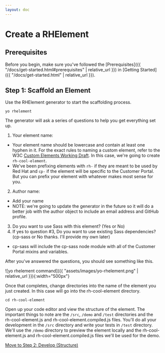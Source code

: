 ```yaml
---
layout: doc
---
```


# Create a RHElement

## Prerequisites

Before you begin, make sure you've followed the [Prerequisites]({{ "/docs/get-started.html#prerequisites" | relative_url }}) in [Getting Started]({{ "/docs/get-started.html" | relative_url }}).

## Step 1: Scaffold an Element

Use the RHElement generator to start the scaffolding process.

```
yo rhelement
```

The generator will ask a series of questions to help you get everything set up.

1. Your element name:
  - Your element name should be lowercase and contain at least one hyphen in it. For the exact rules to naming a custom element, refer to the W3C [Custom Elements Working Draft](https://www.w3.org/TR/custom-elements/#valid-custom-element-name). In this case, we're going to create `rh-cool-element`.
  - We've been prefixing elements with `rh-` if they are meant to be used by Red Hat and `cp-` if the element will be specific to the Customer Portal. But you can prefix your element with whatever makes most sense for you.
2. Author name:
  - Add your name
  - NOTE: we're going to update the generator in the future so it will do a better job with the author object to include an email address and GitHub profile.
3. Do you want to use Sass with this element? (Yes or No)
4. If yes to question #3, Do you want to use existing Sass dependencies? (cp-sass or No thanks. I'll provide my own later)
  - cp-sass will include the cp-sass node module with all of the Customer Portal mixins and variables.

After you've answered the questions, you should see something like this.

![yo rhelement command]({{ "assets/images/yo-rhelement.png" | relative_url }}){:width="500px"}

Once that completes, change directories into the name of the element you just created. In this case will go into the rh-cool-element directory.

```
cd rh-cool-element
```

Open up your code editor and view the structure of the element. The important things to note are the `/src`, `/demo` and `/test` directories and the rh-cool-element.js and rh-cool-element.compiled.js files. You'll do all your development in the `/src` directory and write your tests in `/test` directory. We'll use the `/demo` directory to preview the element locally and the rh-cool-element.js and rh-cool-element.compiled.js files we'll be used for the demo.

[Move to Step 2: Develop (Structure)](step-2a.html)
